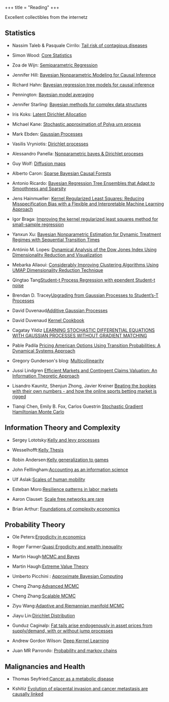 +++
title = "Reading"
+++

Excellent collectibles from the internetz

## Statistics

- Nassim Taleb & Pasquale Cirrilo: [Tail risk of contagious diseases](https://arxiv.org/abs/2004.08658)

- Simon Wood: [Core Statistics](https://www.maths.ed.ac.uk/~swood34/core-statistics-nup.pdf)

- Zoa de Wijn: [Semiparametric Regression](https://esc.fnwi.uva.nl/thesis/centraal/files/f977427964.pdf)

- Jennifer Hill: [Bayesian Nonparametric Modeling for Causal Inference](https://www.tandfonline.com/doi/abs/10.1198/jcgs.2010.08162)

- Richard Hahn: [Bayesian regression tree models for causal inference](https://arxiv.org/pdf/1706.09523.pdf)

- Pennington: [Bayesian model averaging](https://doi.org/10.1007/s11222-017-9767-1)

- Jennifer Starling: [Bayesian methods for complex data structures](https://repositories.lib.utexas.edu/bitstream/handle/2152/85348/STARLING-DISSERTATION-2020.pdf?sequence=1&isAllowed=y)

- Iris Koks: [Latent Dirichlet Allocation](https://repository.tudelft.nl/islandora/object/uuid%3Afaa7cd3f-a946-4685-a36e-d01a15c4159e)

- Michael Kane: [Stochastic approximation of Polya urn process](http://www.stat.yale.edu/~mjk56/Research/Optimization/OptFinalKane.pdf)

- Mark Ebden: [Gaussian Processes](https://arxiv.org/abs/1505.02965)

- Vasilis Vryniotis: [Dirichlet processes](https://blog.datumbox.com/the-dirichlet-process-the-chinese-restaurant-process-and-other-representations/)

- Alessandro Panella: [Nonparametric bayes & Dirichlet proceses](https://www.cs.uic.edu/~apanella/slides/nonparametric_bayes.pdf)

- Guy Wolf: [Diffusion maps](http://mat6480w.guywolf.org/slides/T12%20-%20Diffusion%20Maps.pdf)

- Alberto Caron: [Sparse Bayesian Causal Forests](https://arxiv.org/abs/2102.06573)

- Antonio Ricardo: [Bayesian Regression Tree Ensembles that Adapt to Smoothness and Sparsity](https://arxiv.org/pdf/1707.09461)

- Jens Hainmueller: [Kernel Regularized Least Squares: Reducing Misspecification Bias with a Flexible and Interpretable Machine Learning Approach](https://papers.ssrn.com/sol3/papers.cfm?abstract_id=2046206)

- Igor Braga: [Improving the kernel regularized least squares method for small-sample regression](https://www.sciencedirect.com/science/article/abs/pii/S0925231215003744)

- Yanxun Xu: [Bayesian Nonparametric Estimation for Dynamic Treatment Regimes with Sequential Transition Times](https://arxiv.org/pdf/1405.2656.pdf)

- António M. Lopes: [Dynamical Analysis of the Dow Jones Index Using Dimensionality Reduction and Visualization](https://www.mdpi.com/1099-4300/23/5/600/html)

- Mebarka Allaoui: [Considerably Improving Clustering Algorithms Using UMAP Dimensionality Reduction Technique](https://www.ncbi.nlm.nih.gov/pmc/articles/PMC7340901/pdf/978-3-030-51935-3_Chapter_34.pdf)

- Qingtao Tang[Student-t Process Regression with ependent Student-t noise](https://dl.acm.org/doi/pdf/10.3233/978-1-61499-672-9-82)

- Brendan D. Tracey[Upgrading from Gaussian Processes to Student’s-T Processes](https://arxiv.org/pdf/1801.06147.pdf)

- David Duvenaud[Additive Gaussian Processes](https://arxiv.org/pdf/1112.4394.pdf)

- David Duvenaud [Kernel Cookbook](https://www.cs.toronto.edu/~duvenaud/cookbook/)

- Cagatay Yildiz [LEARNING STOCHASTIC DIFFERENTIAL EQUATIONS WITH GAUSSIAN PROCESSES WITHOUT GRADIENT MATCHING](https://arxiv.org/pdf/1807.05748.pdf)

- Pable Padila [Pricing American Options Using Transition Probabilities: A Dynamical Systems Approach](https://www.scirp.org/journal/paperinformation.aspx?paperid=60395)

- Gregory Gunderson's blog: [Multicollinearity](http://gregorygundersen.com/blog/)

- Jussi Lindgren [Efficient Markets and Contingent Claims Valuation: An Information Theoretic Approach](https://www.mdpi.com/1099-4300/22/11/1283)

- Lisandro Kaunitz, Shenjun Zhong, Javier Kreiner [Beating the bookies with their own numbers - and how the online sports betting market is rigged](https://arxiv.org/abs/1710.02824)

- Tianqi Chen, Emily B. Fox, Carlos Guestrin [Stochastic Gradient Hamiltonian Monte Carlo](https://arxiv.org/abs/1402.4102)

## Information Theory and Complexity

- Sergey Lototsky:[Kelly and levy processes](https://arxiv.org/pdf/2002.03448.pdf)

- Wesselhofft:[Kelly Thesis](https://edoc.hu-berlin.de/bitstream/handle/18452/14923/wesselhoefft.pdf?sequence=1)

- Robin Andersen:[Kelly generalization to games](http://ma.fme.vutbr.cz/archiv/9_2/ma_9_2_andersen_et_al_final.pdf)

- John Felllingham:[Accounting as an information science](https://cpb-us-w2.wpmucdn.com/u.osu.edu/dist/5/39171/files/2016/10/acctg-info-science-revision-7-30-17-10zo2pn.pdf)

- Ulf Aslak:[Scales of human mobility](https://www.nature.com/articles/s41586-020-2909-1)

- Esteban Moro:[Resilience patterns in labor markets](https://www.nature.com/articles/s41467-021-22086-3.pdf)

- Aaron Clauset: [Scale free networks are rare](https://www.nature.com/articles/s41467-019-08746-5)

- Brian Arthur: [Foundations of complexity economics](https://www.nature.com/articles/s42254-020-00273-3)

## Probability Theory

- Ole Peters:[Ergodicity in economics](https://www.nature.com/articles/s41567-019-0732-0)

- Roger Farmer:[Quasi Ergodicity and wealth inequality](https://papers.ssrn.com/sol3/papers.cfm?abstract_id=3753978)

- Martin Haugh:[MCMC and Bayes](https://papers.ssrn.com/sol3/papers.cfm?abstract_id=3759243)

- Martin Haugh:[Extreme Value Theory](https://martin-haugh.github.io/files/QRM/EVT_MasterSlides.pdf)

- Umberto Picchini : [Approximate Bayesian Computing](https://www.maths.lu.se/fileadmin/maths/forskning_research/InferPartObsProcess/abc_slides.pdf)

- Cheng Zhang:[Advanced MCMC](https://zcrabbit.github.io/static/slides/mcs_fall19/lec08.pdf)

- Cheng Zhang:[Scalable MCMC](https://zcrabbit.github.io/static/slides/mcs_fall19/lec09.pdf)

- Ziyu Wang:[Adaptive and Riemannian manifold MCMC](http://proceedings.mlr.press/v28/wang13e.pdf)

- Jiayu Lin:[Dirichlet Distribution](https://mast.queensu.ca/~communications/Papers/msc-jiayu-lin.pdf)

- Gunduz Caginalp: [Fat tails arise endogenously in asset prices from supply/demand, with or without jump processes](https://arxiv.org/abs/2011.08275)

- Andrew Gordon Wilson: [Deep Kernel Learning](https://arxiv.org/abs/1511.02222)

- Juan MR Parrondo: [Probability and markov chains](https://3709847b-381c-4df6-b3c2-ae934f357bfd.filesusr.com/ugd/c7de9f_fdb940fff0aa4f2f82bf0b62b124317a.pdf)

## Malignancies and Health

- Thomas Seyfried:[Cancer as a metabolic disease](https://www.ncbi.nlm.nih.gov/pmc/articles/PMC3941741/)

- Kshitiz [Evolution of placental invasion and cancer metastasis are causally linked](https://www.nature.com/articles/s41559-019-1046-4)
